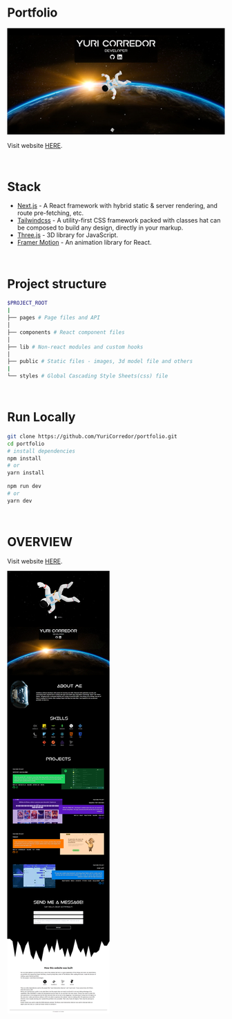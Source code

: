 # Portfolio

![THumb](/readme/thumb.png)

Visit website [HERE](https://yuricorredor.tech/).

<br>

# Stack

- [Next.js](https://nextjs.org/) - A React framework with hybrid static & server rendering, and route pre-fetching, etc.
- [Tailwindcss](https://tailwindcss.com/) - A utility-first CSS framework packed with classes hat can be composed to build any design, directly in your markup.
- [Three.js](https://threejs.org/) - 3D library for JavaScript.
- [Framer Motion](https://www.framer.com/motion/) - An animation library for React.

<br>

# Project structure

```bash
$PROJECT_ROOT
|
├── pages # Page files and API
│   
├── components # React component files
│   
├── lib # Non-react modules and custom hooks
│   
├── public # Static files - images, 3d model file and others
|
└── styles # Global Cascading Style Sheets(css) file
```

<br>

# Run Locally

```bash
git clone https://github.com/YuriCorredor/portfolio.git
cd portfolio
# install dependencies
npm install
# or
yarn install
```

```bash
npm run dev
# or
yarn dev
```

<br>

# OVERVIEW

Visit website [HERE](https://yuricorredor.tech/).

![OVERVIEW](/readme/overview.png)